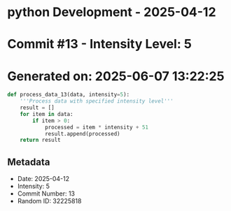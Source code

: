 ﻿# python Development - 2025-04-12
# Commit #13 - Intensity Level: 5
# Generated on: 2025-06-07 13:22:25
```python
def process_data_13(data, intensity=5):
    '''Process data with specified intensity level'''
    result = []
    for item in data:
        if item > 0:
            processed = item * intensity + 51
            result.append(processed)
    return result
```
## Metadata
- Date: 2025-04-12
- Intensity: 5
- Commit Number: 13
- Random ID: 32225818
